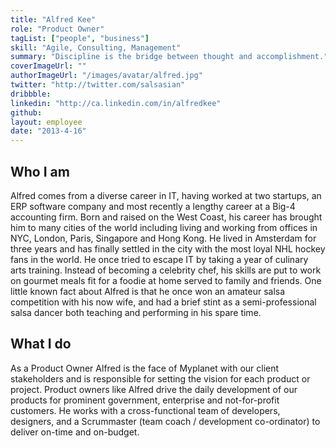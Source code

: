 ```yaml
---
title: "Alfred Kee"
role: "Product Owner"
tagList: ["people", "business"]
skill: "Agile, Consulting, Management"
summary: "Discipline is the bridge between thought and accomplishment."
coverImageUrl: ""
authorImageUrl: "/images/avatar/alfred.jpg"
twitter: "http://twitter.com/salsasian"
dribbble:
linkedin: "http://ca.linkedin.com/in/alfredkee"
github:
layout: employee
date: "2013-4-16"
---
```


## Who I am

Alfred comes from a diverse career in IT, having worked at two startups, an ERP software company and most recently a lengthy career at a Big-4 accounting firm.  Born and raised on the West Coast, his career has brought him to many cities of the world including living and working from offices in NYC, London, Paris, Singapore and Hong Kong.  He lived in Amsterdam for three years and has finally settled in the city with the most loyal NHL hockey fans in the world.  He once tried to escape IT by taking a year of culinary arts training.  Instead of becoming a celebrity chef, his skills are put to work on gourmet meals fit for a foodie at home served to family and friends.  One little known fact about Alfred is that he once won an amateur salsa competition with his now wife, and had a brief stint as a semi-professional salsa dancer both teaching and performing in his spare time.

## What I do

As a Product Owner Alfred is the face of Myplanet with our client stakeholders and is responsible for setting the vision for each product or project. Product owners like Alfred drive the daily development of our products for prominent government, enterprise and not-for-profit customers. He works with a cross-functional team of developers, designers, and a Scrummaster (team coach / development co-ordinator) to deliver on-time and on-budget.
